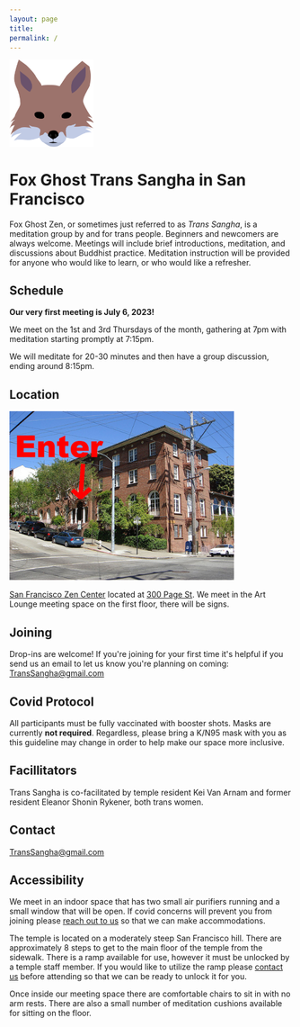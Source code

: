 ```yaml
---
layout: page
title:
permalink: /
---
```



<img src="images/fox-icon-bare.png" alt="an illustration of a ghostly fox" width="150px"/>

# Fox Ghost Trans Sangha in San Francisco
Fox Ghost Zen, or sometimes just referred to as _Trans Sangha_, is a meditation group by and for trans people. Beginners and newcomers are always welcome. Meetings will include brief introductions, meditation, and discussions about Buddhist practice. Meditation instruction will be provided for anyone who would like to learn, or who would like a refresher.

## Schedule
**Our very first meeting is July 6, 2023!**

We meet on the 1st and 3rd Thursdays of the month, gathering at 7pm with meditation starting promptly at 7:15pm.

We will meditate for 20-30 minutes and then have a group discussion, ending around 8:15pm.

## Location
<img src="images/sfzc.jpg" alt="a photo of the zen center" width="400px"/>

[San Francisco Zen Center](https://sfzc.org) located at [300 Page St](https://goo.gl/maps/1tYkRHUwu3E2i5rz5). We meet in the Art Lounge meeting space on the first floor, there will be signs.

## Joining
Drop-ins are welcome! If you're joining for your first time it's helpful if you send us an email to let us know you're planning on coming: [TransSangha@gmail.com](mailto:transsangha@gmail.com)

## Covid Protocol
All participants must be fully vaccinated with booster shots. Masks are currently **not required**. Regardless, please bring a K/N95 mask with you as this guideline may change in order to help make our space more inclusive.

## Facillitators
Trans Sangha is co-facilitated by temple resident Kei Van Arnam and former resident Eleanor Shonin Rykener, both trans women.

## Contact
[TransSangha@gmail.com](mailto:transsangha@gmail.com)

## Accessibility
We meet in an indoor space that has two small air purifiers running and a small window that will be open. If covid concerns will prevent you from joining please [reach out to us](mailto:transsangha@gmail.com) so that we can make accommodations.

The temple is located on a moderately steep San Francisco hill. There are approximately 8 steps to get to the main floor of the temple from the sidewalk. There is a ramp available for use, however it must be unlocked by a temple staff member. If you would like to utilize the ramp please [contact us](mailto:transsangha@gmail.com) before attending so that we can be ready to unlock it for you.

Once inside our meeting space there are comfortable chairs to sit in with no arm rests. There are also a small number of meditation cushions available for sitting on the floor.
